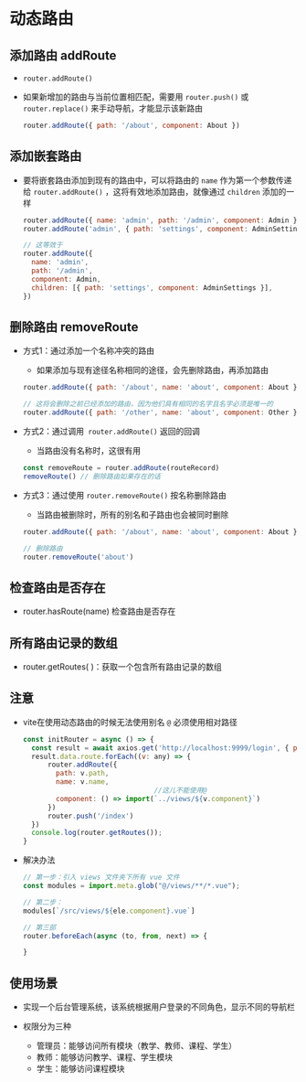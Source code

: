 # 动态路由

## 添加路由 addRoute

+ `router.addRoute()`
+ 如果新增加的路由与当前位置相匹配，需要用 `router.push()` 或 `router.replace()` 来手动导航，才能显示该新路由

  ```js
  router.addRoute({ path: '/about', component: About })
  ```

## 添加嵌套路由

+ 要将嵌套路由添加到现有的路由中，可以将路由的 `name` 作为第一个参数传递给 `router.addRoute()` ，这将有效地添加路由，就像通过 `children` 添加的一样

  ```js
  router.addRoute({ name: 'admin', path: '/admin', component: Admin })
  router.addRoute('admin', { path: 'settings', component: AdminSettings })

  // 这等效于
  router.addRoute({
    name: 'admin',
    path: '/admin',
    component: Admin,
    children: [{ path: 'settings', component: AdminSettings }],
  })
  ```

## 删除路由 removeRoute

+ 方式1：通过添加一个名称冲突的路由

  + 如果添加与现有途径名称相同的途径，会先删除路由，再添加路由

  ```js
  router.addRoute({ path: '/about', name: 'about', component: About })

  // 这将会删除之前已经添加的路由，因为他们具有相同的名字且名字必须是唯一的
  router.addRoute({ path: '/other', name: 'about', component: Other })
  ```

+ 方式2：通过调用` router.addRoute()` 返回的回调

  + 当路由没有名称时，这很有用

  ```js
  const removeRoute = router.addRoute(routeRecord)
  removeRoute() // 删除路由如果存在的话
  ```

+ 方式3：通过使用 `router.removeRoute()` 按名称删除路由

  + 当路由被删除时，所有的别名和子路由也会被同时删除

  ```js
  router.addRoute({ path: '/about', name: 'about', component: About })

  // 删除路由
  router.removeRoute('about')
  ```

## 检查路由是否存在

+ router.hasRoute(name) 检查路由是否存在

## 所有路由记录的数组

+ router.getRoutes( )：获取一个包含所有路由记录的数组

## 注意

+ vite在使用动态路由的时候无法使用别名 `@` 必须使用相对路径

  ```js
  const initRouter = async () => {
    const result = await axios.get('http://localhost:9999/login', { params: formInline });
    result.data.route.forEach((v: any) => {
        router.addRoute({
          path: v.path,
          name: v.name,
                                  //这儿不能使用@
          component: () => import(`../views/${v.component}`)
        })
        router.push('/index')
    })
    console.log(router.getRoutes());
  }
  ```

+ 解决办法

  ```js
  // 第一步：引入 views 文件夹下所有 vue 文件
  const modules = import.meta.glob("@/views/**/*.vue");

  // 第二步：
  modules[`/src/views/${ele.component}.vue`]

  // 第三部
  router.beforeEach(async (to, from, next) => {

  }
  ```

## 使用场景

+ 实现一个后台管理系统，该系统根据用户登录的不同角色，显示不同的导航栏
+ 权限分为三种

  + 管理员：能够访问所有模块（教学、教师、课程、学生）
  + 教师：能够访问教学、课程、学生模块
  + 学生：能够访问课程模块
